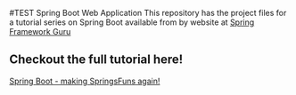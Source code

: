 #TEST Spring Boot Web Application
This repository has the project files for a tutorial series on Spring Boot available from by website at [Spring Framework Guru](https://springframework.guru)

## Checkout the full tutorial here!
[Spring Boot - making SpringsFuns again!](https://springframework.guru/spring-boot-web-application-part-1-spring-initializr/)
